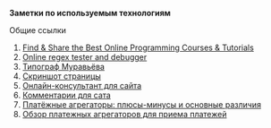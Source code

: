 **Заметки по используемым технологиям**

Общие ссылки

1. [Find & Share the Best Online Programming Courses & Tutorials](https://hackr.io)
2. [Online regex tester and debugger](https://regex101.com)
3. [Типограф Муравьёва](http://mdash.ru/demo.html)
4. [Скриншот страницы](http://ctrlq.org/screenshots/)
5. [Онлайн-консультант для сайта](https://chatra.io/ru/)
6. [Комментарии для сата](https://www.hypercomments.com/ru/pricing)
7. [Платёжные агрегаторы: плюсы-минусы и основные различия](https://biz360.ru/materials/platyezhnye-agregatory-plyusy-minusy-i-osnovnye-razlichiya/)
8. [Обзор платежных агрегаторов для приема платежей](https://habrahabr.ru/company/web_payment_ru/blog/265349/)